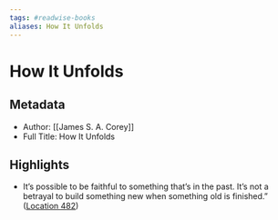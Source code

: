 ```yaml
---
tags: #readwise-books
aliases: How It Unfolds
---
```

# How It Unfolds

## Metadata
- Author: [[James S. A. Corey]]
- Full Title: How It Unfolds

## Highlights
- It’s possible to be faithful to something that’s in the past. It’s not a betrayal to build something new when something old is finished.” ([Location 482](https://readwise.io/to_kindle?action=open&asin=B0C4R4V6KN&location=482))
